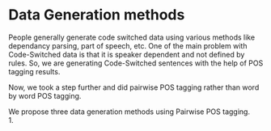 # Data Generation methods

People generally generate code switched data using various methods like dependancy parsing, part of speech, etc. One of the main problem with Code-Switched data is that it is speaker dependent and not defined by rules. So, we are generating Code-Switched sentences with the help of POS tagging results.

Now, we took a step further and did pairwise POS tagging rather than word by word POS tagging.

We propose three data generation methods using Pairwise POS tagging.  
1. 